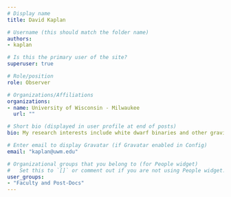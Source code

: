 ```yaml
---
# Display name
title: David Kaplan

# Username (this should match the folder name)
authors:
- kaplan

# Is this the primary user of the site?
superuser: true

# Role/position
role: Observer

# Organizations/Affiliations
organizations:
- name: University of Wisconsin - Milwaukee
  url: ""

# Short bio (displayed in user profile at end of posts)
bio: My research interests include white dwarf binaries and other gravitational-wave sources identified by the Zwicky Transient Facility.

# Enter email to display Gravatar (if Gravatar enabled in Config)
email: "kaplan@uwm.edu"

# Organizational groups that you belong to (for People widget)
#   Set this to `[]` or comment out if you are not using People widget.
user_groups:
- "Faculty and Post-Docs"
---
```


